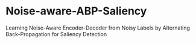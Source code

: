 # Noise-aware-ABP-Saliency
Learning Noise-Aware Encoder-Decoder from Noisy Labels by Alternating Back-Propagation for Saliency Detection
